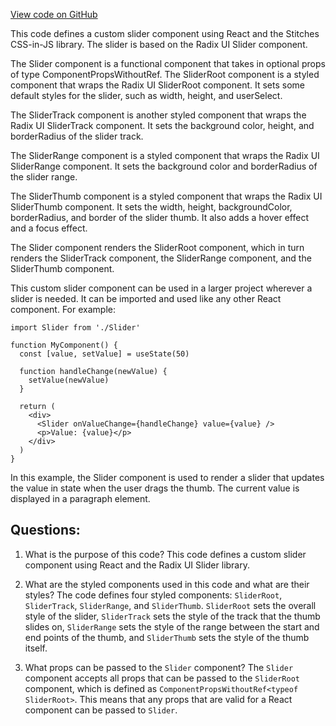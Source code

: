 [View code on GitHub](zoo-labs/zoo/blob/master/ui/src/primitives/Slider.tsx)

This code defines a custom slider component using React and the Stitches CSS-in-JS library. The slider is based on the Radix UI Slider component. 

The Slider component is a functional component that takes in optional props of type ComponentPropsWithoutRef<typeof SliderRoot>. The SliderRoot component is a styled component that wraps the Radix UI SliderRoot component. It sets some default styles for the slider, such as width, height, and userSelect. 

The SliderTrack component is another styled component that wraps the Radix UI SliderTrack component. It sets the background color, height, and borderRadius of the slider track. 

The SliderRange component is a styled component that wraps the Radix UI SliderRange component. It sets the background color and borderRadius of the slider range. 

The SliderThumb component is a styled component that wraps the Radix UI SliderThumb component. It sets the width, height, backgroundColor, borderRadius, and border of the slider thumb. It also adds a hover effect and a focus effect. 

The Slider component renders the SliderRoot component, which in turn renders the SliderTrack component, the SliderRange component, and the SliderThumb component. 

This custom slider component can be used in a larger project wherever a slider is needed. It can be imported and used like any other React component. For example: 

```
import Slider from './Slider'

function MyComponent() {
  const [value, setValue] = useState(50)

  function handleChange(newValue) {
    setValue(newValue)
  }

  return (
    <div>
      <Slider onValueChange={handleChange} value={value} />
      <p>Value: {value}</p>
    </div>
  )
}
```

In this example, the Slider component is used to render a slider that updates the value in state when the user drags the thumb. The current value is displayed in a paragraph element.
## Questions: 
 1. What is the purpose of this code?
   This code defines a custom slider component using React and the Radix UI Slider library.

2. What are the styled components used in this code and what are their styles?
   The code defines four styled components: `SliderRoot`, `SliderTrack`, `SliderRange`, and `SliderThumb`. `SliderRoot` sets the overall style of the slider, `SliderTrack` sets the style of the track that the thumb slides on, `SliderRange` sets the style of the range between the start and end points of the thumb, and `SliderThumb` sets the style of the thumb itself.

3. What props can be passed to the `Slider` component?
   The `Slider` component accepts all props that can be passed to the `SliderRoot` component, which is defined as `ComponentPropsWithoutRef<typeof SliderRoot>`. This means that any props that are valid for a React component can be passed to `Slider`.